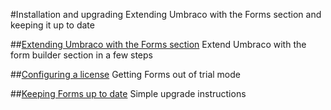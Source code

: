 #Installation and upgrading
Extending Umbraco with the Forms section and keeping it up to date

##[Extending Umbraco with the Forms section](Installation.md)
Extend Umbraco with the form builder section in a few steps  

##[Configuring a license](trial.md)
Getting Forms out of trial mode

##[Keeping Forms up to date](Upgrade.md)
Simple upgrade instructions